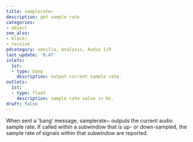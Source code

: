 ```yaml
---
title: samplerate~
description: get sample rate
categories:
- object
see_also:
- block~
- receive
pdcategory: vanilla, Analysis, Audio I/O
last_update: '0.47'
inlets:
  1st:
  - type: bang
    description: output current sample rate.
outlets:
  1st:
  - type: float
    description: sample rate value in Hz.
draft: false
---
```

When sent a 'bang' message, samplerate~ outputs the current audio sample rate. If called within a subwindow that is up- or down-sampled, the sample rate of signals within that subwindow are reported.


